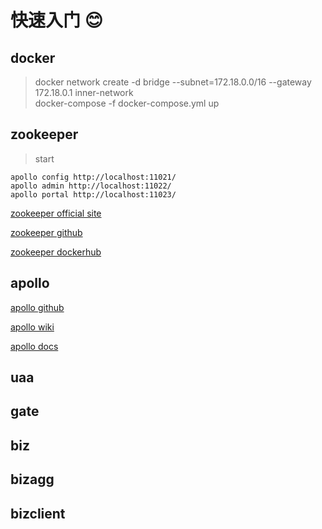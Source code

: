 # 快速入门 😊

## docker

> docker network create -d bridge --subnet=172.18.0.0/16 --gateway 172.18.0.1 inner-network<br/>
> docker-compose -f docker-compose.yml up

## zookeeper

> start

```text
apollo config http://localhost:11021/
apollo admin http://localhost:11022/
apollo portal http://localhost:11023/
```

[zookeeper official site](https://zookeeper.apache.org/)

[zookeeper github](https://github.com/apache/zookeeper)

[zookeeper dockerhub](https://hub.docker.com/_/zookeeper)

## apollo

[apollo github](https://github.com/apolloconfig/apollo)

[apollo wiki](https://github.com/apolloconfig/apollo/wiki)

[apollo docs](https://www.apolloconfig.com/#/zh/README)

## uaa

## gate

## biz

## bizagg

## bizclient
